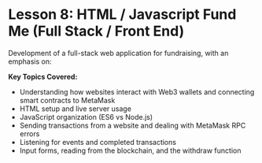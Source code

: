 # Lesson 8: HTML / Javascript Fund Me (Full Stack / Front End)

Development of a full-stack web application for fundraising, with an emphasis on:

**Key Topics Covered:**

- Understanding how websites interact with Web3 wallets and connecting smart contracts to MetaMask
- HTML setup and live server usage
- JavaScript organization (ES6 vs Node.js)
- Sending transactions from a website and dealing with MetaMask RPC errors
- Listening for events and completed transactions
- Input forms, reading from the blockchain, and the withdraw function


